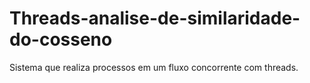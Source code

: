 # Threads-analise-de-similaridade-do-cosseno
Sistema que realiza processos em um fluxo concorrente com threads.
